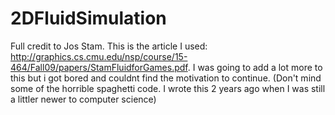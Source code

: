 # 2DFluidSimulation
Full credit to Jos Stam. This is the article I used: http://graphics.cs.cmu.edu/nsp/course/15-464/Fall09/papers/StamFluidforGames.pdf.
I was going to add a lot more to this but i got bored and couldnt find the motivation to continue.
(Don't mind some of the horrible spaghetti code. I wrote this 2 years ago when I was still a littler newer to computer science)
